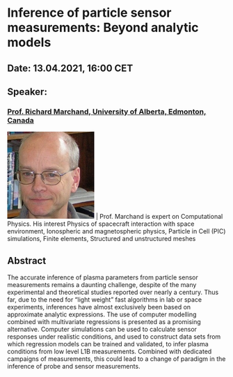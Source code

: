 # Inference of particle sensor measurements: Beyond analytic models

## Date: 13.04.2021, 16:00 CET

## Speaker: 
### [Prof. Richard Marchand, University of Alberta, Edmonton, Canada](https://sites.ualberta.ca/~rmarchan/) 

![richard-marchand](assets/images/richard-marchand.jpeg) | Prof. Marchand is expert on Computational Physics. His interest Physics of spacecraft interaction with space environment, Ionospheric and magnetospheric physics, Particle in Cell (PIC) simulations, Finite elements, Structured and unstructured meshes

## Abstract
The accurate inference of plasma parameters from particle sensor measurements remains a daunting
challenge, despite of the many experimental and theoretical studies reported over nearly a century.
Thus far, due to the need for “light weight” fast algorithms in lab or space experiments, inferences have
almost exclusively been based on approximate analytic expressions. The use of computer modelling
combined with multivariate regressions is presented as a promising alternative. Computer simulations
can be used to calculate sensor responses under realistic conditions, and used to construct data sets
from which regression models can be trained and validated, to infer plasma conditions from low level
L1B measurements. Combined with dedicated campaigns of measurements, this could lead to a change
of paradigm in the inference of probe and sensor measurements.

